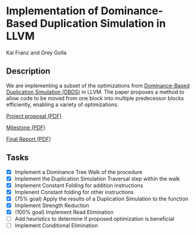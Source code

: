 # Implementation of Dominance-Based Duplication Simulation in LLVM
Kai Franz and Grey Golla

## Description
We are implementing a subset of the optimizations from [Dominance-Based Duplication Simulation (DBDS)](https://dl.acm.org/doi/pdf/10.1145/3168811) in LLVM. The paper proposes a method to allow code to be moved from one block into multiple predecessor blocks efficiently, enabling a variety of optimizations.

[Project proposal (PDF)](./Proposal.pdf)

[Milestone (PDF)](./Milestone.pdf)

[Final Report (PDF)](./Final_Report.pdf)

## Tasks
- [x] Implement a Dominance Tree Walk of the procedure
- [x] Implement the Duplication Simulation Traversal step within the walk
- [x] Implement Constant Folding for addition instructions
- [x] Implenent Constant folding for other instructions
- [x] \(75% goal) Apply the results of a Duplication Simulation to the function
- [x] Implement Strength Reduction
- [x] \(100% goal) Implement Read Elimination
- [ ] Add heuristics to determine if proposed optimization is beneficial
- [ ] Implement Conditional Elimination
